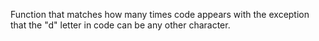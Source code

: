 Function that matches how many times code appears with the exception that the "d" letter in code can be any other character.
